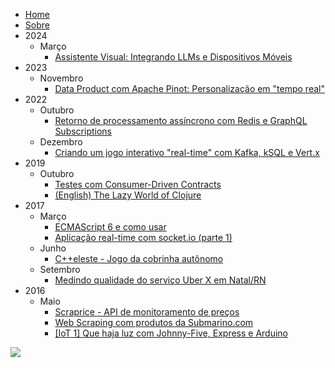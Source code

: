 - [Home](/)
- [Sobre](/about)
- 2024
  - Março
    - [Assistente Visual: Integrando LLMs e Dispositivos Móveis](/assistente-visual-integrando-llms-e-dispositivos-moveis)
- 2023
  - Novembro
    - [Data Product com Apache Pinot: Personalização em "tempo real"](/data-product-com-apache-pinot-personalizacao-em-tempo-real)
- 2022
  - Outubro
    - [Retorno de processamento assíncrono com Redis e GraphQL Subscriptions](/Retorno-de-processamento-assincrono-com-Redis-e-GraphQL-Subscriptions)
  - Dezembro
    - [Criando um jogo interativo "real-time" com Kafka, kSQL e Vert.x](/criando-um-jogo-interativo-real-time-com-kafka-ksql-e-vert-x)
- 2019
  - Outubro
    - [Testes com Consumer-Driven Contracts](/Testes-com-Consumer-Driven-Contracts)
    - [(English) The Lazy World of Clojure](/The-Lazy-World-of-Clojure)
- 2017
  - Março
    - [ECMAScript 6 e como usar](/ecmascript-6-e-como-usar)
    - [Aplicação real-time com socket.io (parte 1)](/Aplicacao-real-time-com-socket-io-pt-1)
  - Junho
    - [C++eleste - Jogo da cobrinha autônomo](/C-eleste-Jogo-da-cobrinha-autonomo)
  - Setembro
    - [Medindo qualidade do serviço Uber X em Natal/RN](/Medindo-qualidade-do-servico-Uber-X-em-Natal-RN)
- 2016
  - Maio
    - [Scraprice - API de monitoramento de preços](/Scraprice-API-de-monitoramento-de-precos)
    - [Web Scraping com produtos da Submarino.com](/Web-Scraping-com-produtos-da-Submarino-com)
    - [[IoT 1] Que haja luz com Johnny-Five, Express e Arduino](/IoT-1-Que-haja-luz-com-Johnny-Five-Express-e-Arduino)

<small>
<a rel="license" href="http://creativecommons.org/licenses/by-nc/4.0/"><img style="border-width:0" src="https://i.creativecommons.org/l/by-nc/4.0/88x31.png" /></a>
</small>

<br/>

<style type="text/css" media="screen">
  .gr_grid_container {
    /* customize grid container div here. eg: width: 500px; */
  }

  #gr_grid_widget_1580141760 {
    margin-top: 10px;
  }

  #gr_grid_widget_1580141760 h2 {
    font-size: 16pt;
  }

  .gr_grid_book_container {
    /* customize book cover container div here */
    float: left;
    width: 39px;
    height: 60px;
    padding: 0px 0px;
    overflow: hidden;
  }
</style>
